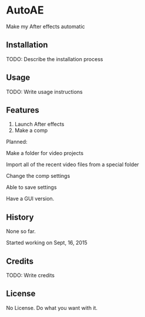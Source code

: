 # AutoAE

Make my After effects automatic

## Installation

TODO: Describe the installation process

## Usage

TODO: Write usage instructions

## Features

1. Launch After effects
2. Make a comp


Planned:

Make a folder for video projects

Import all of the recent video files from a special folder

Change the comp settings

Able to save settings

Have a GUI version.

## History

None so far.

Started working on Sept, 16, 2015

## Credits

TODO: Write credits

## License

No License. Do what you want with it. 
